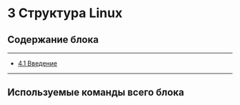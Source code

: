 # 3 Структура Linux

## Содержание блока

---

- [4.1 Введение](/4%20%20Управление%20пакетами/4.1%20Введение.md)

---

## Используемые команды всего блока